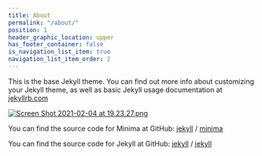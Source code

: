 ```yaml
---
title: About
permalink: "/about/"
position: 1
header_graphic_location: upper
has_footer_container: false
is_navigation_list_item: true
navigation_list_item_order: 2
---
```


This is the base Jekyll theme. You can find out more info about customizing your Jekyll theme, as well as basic Jekyll usage documentation at [jekyllrb.com](https://jekyllrb.com/)

[![Screen Shot 2021-02-04 at 19.23.27.png](/uploads/Screen%20Shot%202021-02-04%20at%2019.23.27.png)](http://google.com)

You can find the source code for Minima at GitHub:
[jekyll][jekyll-organization] /
[minima](https://github.com/jekyll/minima)

You can find the source code for Jekyll at GitHub:
[jekyll][jekyll-organization] /
[jekyll](https://github.com/jekyll/jekyll)


[jekyll-organization]: https://github.com/jekyll
